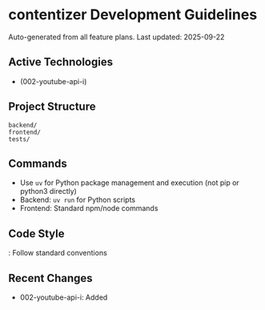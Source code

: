 # contentizer Development Guidelines

Auto-generated from all feature plans. Last updated: 2025-09-22

## Active Technologies
- (002-youtube-api-i)

## Project Structure
```
backend/
frontend/
tests/
```

## Commands
- Use `uv` for Python package management and execution (not pip or python3 directly)
- Backend: `uv run` for Python scripts
- Frontend: Standard npm/node commands

## Code Style
: Follow standard conventions

## Recent Changes
- 002-youtube-api-i: Added

<!-- MANUAL ADDITIONS START -->
<!-- MANUAL ADDITIONS END -->